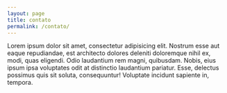 ```yaml
---
layout: page
title: contato
permalink: /contato/
---
```


Lorem ipsum dolor sit amet, consectetur adipisicing elit. Nostrum esse aut eaque repudiandae, est architecto dolores deleniti doloremque nihil ex, modi, quas eligendi. Odio laudantium rem magni, quibusdam. Nobis, eius ipsum ipsa voluptates odit at distinctio laudantium pariatur. Esse, delectus possimus quis sit soluta, consequuntur! Voluptate incidunt sapiente in, tempora.